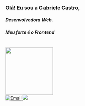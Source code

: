 ### Olá! Eu sou a Gabriele Castro, 
##### Desenvolvedora Web.
##### Meu forte é o Frontend


<br>

<div align="start" style="display: inline">
  <a href="https://github.com/gabrielecastro">
  <img height="150em" src="https://github-readme-stats.vercel.app/api/top-langs/?username=gabrielecastro&layout=compact&langs_count=7&theme=dracula"/>
</div>

<div> 
  <a href="mailto:gabrielerayane2001@gmail.com" target="_blank">
  <img src="https://img.shields.io/badge/-Gmail-%23333?style=for-the-badge&logo=gmail&logoColor=white" alt="Email">
</a>
  <a href="https://www.linkedin.com/in/gabrielecastro/" target="_blank"><img src="https://img.shields.io/badge/-LinkedIn-%230077B5?style=for-the-badge&logo=linkedin&logoColor=white" target="_blank"></a> 
  
</div>
